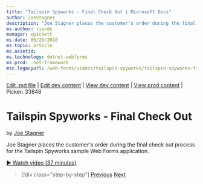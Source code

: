 ```yaml
---
title: "Tailspin Spyworks - Final Check Out | Microsoft Docs"
author: JoeStagner
description: "Joe Stagner places the customer's order during the final check out process for the Tailspin Spyworks sample Web Forms application."
ms.author: riande
manager: wpickett
ms.date: 06/29/2010
ms.topic: article
ms.assetid: 
ms.technology: dotnet-webforms
ms.prod: .net-framework
msc.legacyurl: /web-forms/videos/tailspin-spyworks/tailspin-spyworks-final-check-out
---
```

[Edit .md file](C:\Projects\msc\dev\Msc.Www\Web.ASP\App_Data\github\web-forms\videos\tailspin-spyworks\tailspin-spyworks-final-check-out.md) | [Edit dev content](http://www.aspdev.net/umbraco#/content/content/edit/26901) | [View dev content](http://docs.aspdev.net/tutorials/web-forms/videos/tailspin-spyworks/tailspin-spyworks-final-check-out.html) | [View prod content](http://www.asp.net/web-forms/videos/tailspin-spyworks/tailspin-spyworks-final-check-out) | Picker: 33848

Tailspin Spyworks - Final Check Out
====================
by [Joe Stagner](https://github.com/JoeStagner)

Joe Stagner places the customer's order during the final check out process for the Tailspin Spyworks sample Web Forms application.

[&#9654; Watch video (37 minutes)](https://channel9.msdn.com/Blogs/ASP-NET-Site-Videos/tailspin-spyworks-final-check-out)

>[!div class="step-by-step"] [Previous](tailspin-spyworks-migrate-the-shopping-cart.md) [Next](tailspin-spyworks-adding-user-product-reviews.md)